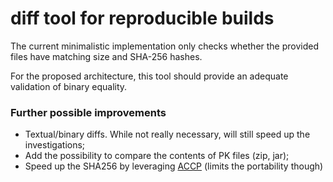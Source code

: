 # diff tool for reproducible builds

The current minimalistic implementation only checks whether the provided files 
have matching size and SHA-256 hashes. 

For the proposed architecture, this tool should provide an adequate validation
of binary equality.

### Further possible improvements
- Textual/binary diffs. While not really necessary, will still speed up the investigations;
- Add the possibility to compare the contents of PK files (zip, jar);
- Speed up the SHA256 by leveraging [ACCP](https://github.com/corretto/amazon-corretto-crypto-provider) (limits the portability though)